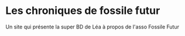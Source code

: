 # Les chroniques de fossile futur

Un site qui présente la super BD de Léa à propos de l'asso Fossile Futur

